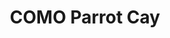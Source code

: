 ---
title:			"COMO Parrot Cay"
post_path:	2018-04-21-turks-and-caicos-como-parrot-cay
date_start:	2018/04/21
date_end:		2018/04/23
lat:        24.3866
lon:        54.2784
metadata:
  - year: 2018
  - type: hotel
  - countries:
      - Turks and Caicos
  - continents:
      - North America
  - regions:
      - Caribbean
photos:
  - ext:		01.jpg
    class:	vertical
    text:   "COMO Parrot Cay · Turks and Caicos Islands"

---